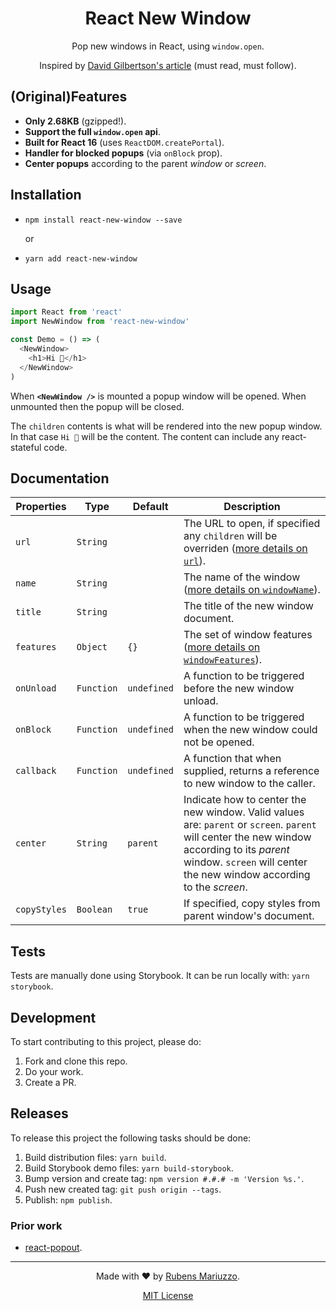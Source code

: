 <div align=center>

# React New Window

Pop new windows in React, using `window.open`.

Inspired by [David Gilbertson's article](https://hackernoon.com/using-a-react-16-portal-to-do-something-cool-2a2d627b0202) (must read, must follow).

</div>

## (Original)Features

 - **Only 2.68KB** (gzipped!).
 - **Support the full `window.open` api**.
 - **Built for React 16** (uses `ReactDOM.createPortal`).
 - **Handler for blocked popups** (via `onBlock` prop).
 - **Center popups** according to the parent _window_ or _screen_.

## Installation

  - `npm install react-new-window --save`

    or 

  - `yarn add react-new-window`

## Usage

```js
import React from 'react'
import NewWindow from 'react-new-window'

const Demo = () => (
  <NewWindow>
    <h1>Hi 👋</h1>
  </NewWindow>
)
```

When **`<NewWindow />`** is mounted a popup window will be opened. When unmounted then the popup will be closed.

The `children` contents is what will be rendered into the new popup window. In that case `Hi 👋` will be the content. The content can include any react-stateful code.

## Documentation

 | Properties | Type       | Default       | Description |
 | ---        | ---        | ---           | ---         |
 | `url`      | `String`   | ` `           | The URL to open, if specified any `children` will be overriden ([more details on `url`](https://developer.mozilla.org/en-US/docs/Web/API/Window/open)). |
 | `name`     | `String`   | ` `           | The name of the window ([more details on `windowName`](https://developer.mozilla.org/en-US/docs/Web/API/Window/open)). |
 | `title`    | `String`   | ` `           | The title of the new window document. |
 | `features` | `Object`   | `{}`          | The set of window features ([more details on `windowFeatures`](https://developer.mozilla.org/en-US/docs/Web/API/Window/open#Window_features)). |
 | `onUnload` | `Function` | `undefined`   | A function to be triggered before the new window unload. |
 | `onBlock`  | `Function` | `undefined`   | A function to be triggered when the new window could not be opened. |
 | `callback` | `Function` | `undefined`   | A function that when supplied, returns a reference to new window to the caller. |
 | `center`   | `String`   | `parent`      | Indicate how to center the new window. Valid values are: `parent` or `screen`. `parent` will center the new window according to its _parent_ window. `screen` will center the new window according to the _screen_. |
 | `copyStyles`  | `Boolean` | `true`   | If specified, copy styles from parent window's document. |

## Tests

Tests are manually done using Storybook. It can be run locally with: `yarn storybook`.

## Development

To start contributing to this project, please do:

 1. Fork and clone this repo.
 2. Do your work.
 3. Create a PR.

## Releases

To release this project the following tasks should be done:

 1. Build distribution files: `yarn build`.
 2. Build Storybook demo files: `yarn build-storybook`.
 3. Bump version and create tag: `npm version #.#.# -m 'Version %s.'`.
 4. Push new created tag: `git push origin --tags`.
 5. Publish: `npm publish`.

### Prior work

 - [react-popout](https://github.com/JakeGinnivan/react-popout).

---

 <div align=center>

Made with :heart: by [Rubens Mariuzzo](https://github.com/rmariuzzo).

[MIT License](LICENSE)

 </div>

